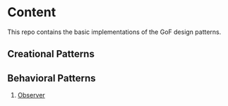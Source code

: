 # Content

This repo contains the basic implementations of the GoF design patterns. 

## Creational Patterns
## Behavioral Patterns
1. [Observer](../gof-patterns/behavioural-patterns/src/main/java/com/taras/murzenkov/behavior/observer)


